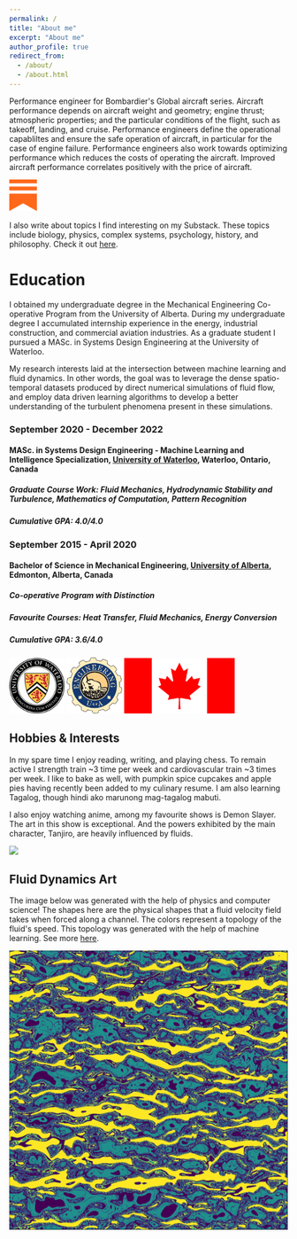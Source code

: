 ```yaml
---
permalink: /
title: "About me"
excerpt: "About me"
author_profile: true
redirect_from: 
  - /about/
  - /about.html
---
```


Performance engineer for Bombardier's Global aircraft series. Aircraft performance depends on aircraft weight and geometry; engine thrust; atmospheric properties; and the particular conditions of the flight, such as takeoff, landing, and cruise. Performance engineers define the operational capabliltes and ensure the safe operation of aircraft, in particular for the case of engine failure. Performance engineers also work towards optimizing performance which reduces the costs of operating the aircraft. Improved aircraft performance correlates positively with the price of aircraft.

<img src="/images/substack-icon.png" alt="drawing" width="50"/>

I also write about topics I find interesting on my Substack. These topics include biology, physics, complex systems, psychology, history, and philosophy. Check it out [here](https://johnlyne.substack.com/).

Education
======
I obtained my undergraduate degree in the Mechanical Engineering Co-operative Program from the University of Alberta. During my undergraduate degree I accumulated internship experience in the energy, industrial construction, and commercial aviation industries. As a graduate student I pursued a MASc. in Systems Design Engineering at the University of Waterloo.

My research interests laid at the intersection between machine learning and fluid dynamics. In other words, the goal was to leverage the dense spatio-temporal datasets produced by direct numerical simulations of fluid flow, and employ data driven learning algorithms to develop a better understanding of the turbulent phenomena present in these simulations.

### September 2020 - December 2022

#### **MASc. in Systems Design Engineering - Machine Learning and Intelligence Specialization, [University of Waterloo](https://uwaterloo.ca/engineering/), Waterloo, Ontario, Canada** 
##### **Graduate Course Work: Fluid Mechanics, Hydrodynamic Stability and Turbulence, Mathematics of Computation, Pattern Recognition**

##### **Cumulative GPA: 4.0/4.0**

### September 2015 - April 2020

#### **Bachelor of Science in Mechanical Engineering, [University of Alberta](https://www.ualberta.ca/engineering/index.html), Edmonton, Alberta, Canada**

##### **Co-operative Program with Distinction**

##### Favourite Courses: Heat Transfer, Fluid Mechanics, Energy Conversion

##### **Cumulative GPA: 3.6/4.0**

<img src="/images/uwaterloo.png" alt="drawing" width="100"/>   <img src="/images/uofa.png" alt="drawing" width="100"/> <img src="/images/canada.png" alt="drawing" width="200"/>
 
Hobbies & Interests
---
In my spare time I enjoy reading, writing, and playing chess. To remain active I strength train ~3 time per week and cardiovascular train ~3 times per week. I like to bake as well, with pumpkin spice cupcakes and apple pies having recently been added to my culinary resume. I am also learning Tagalog, though hindi ako marunong mag-tagalog mabuti.


I also enjoy watching anime, among my favourite shows is Demon Slayer. The art in this show is exceptional. And the powers exhibited by the main character, Tanjiro, are heavily influenced by fluids.

<img src="/images/ds_gif.gif">


Fluid Dynamics Art
---
The image below was generated with the help of physics and computer science! The shapes here are the physical shapes that a fluid velocity field takes when forced along a channel. The colors represent a topology of the fluid's speed. This topology was generated with the help of machine learning. See more [here](https://john-lyne.github.io/art/).

<img src="/images/som_data_transform2.png">
